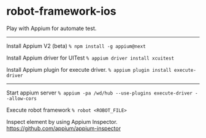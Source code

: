 # robot-framework-ios
Play with Appium for automate test.

---
Install Appium V2 (beta)
`% npm install -g appium@next`

Install Appium driver for UITest
`% appium driver install xcuitest`

Install Appium plugin for execute driver.
`% appium plugin install execute-driver`

---

Start appium server
`% appium -pa /wd/hub --use-plugins execute-driver --allow-cors`

Execute robot framework
`% robot <ROBOT_FILE>`

Inspect element by using Appium Inspector.
https://github.com/appium/appium-inspector